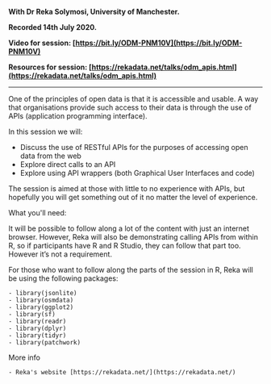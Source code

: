 **With Dr Reka Solymosi, University of Manchester.**

**Recorded 14th July 2020.**

**Video for session: [https://bit.ly/ODM-PNM10V](https://bit.ly/ODM-PNM10V)**

**Resources for session: [https://rekadata.net/talks/odm_apis.html](https://rekadata.net/talks/odm_apis.html)**

----

One of the principles of open data is that it is accessible and usable. A way that organisations provide such access to their data is through the use of APIs (application programming interface).

In this session we will:

- Discuss the use of RESTful APIs for the purposes of accessing open data from the web
- Explore direct calls to an API
- Explore using API wrappers (both Graphical User Interfaces and code)

The session is aimed at those with little to no experience with APIs, but hopefully you will get something out of it no matter the level of experience.

What you'll need:

It will be possible to follow along a lot of the content with just an internet browser. However, Reka will also be demonstrating calling APIs from within R, so if participants have R and R Studio, they can follow that part too. However it’s not a requirement.

For those who want to follow along the parts of the session in R, Reka will be using the following packages:

    - library(jsonlite)
    - library(osmdata)
    - library(ggplot2)
    - library(sf)
    - library(readr)
    - library(dplyr)
    - library(tidyr)
    - library(patchwork)

More info

    - Reka's website [https://rekadata.net/](https://rekadata.net/)
